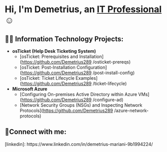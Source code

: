 <h1>Hi, I'm Demetrius, an <a href="https://www.linkedin.com/in/demetrius-mariani-9b1994224/">IT Professional</a>☺</h1>

<h2>👨‍💻 Information Technology Projects:</h2>

- <b>osTicket (Help Desk Ticketing System)</b>
  - [osTicket: Prerequisites and Installation](https://github.com/Demetrius289
/osticket-prereqs)
  - [osTicket: Post-Installation Configuration](https://github.com/Demetrius289
/post-install-config)
  - [osTicket: Ticket Lifecycle Examples](https://github.com/Demetrius289
/ticket-lifecycle)
- <b>Microsoft Azure</b>
  - [Configuring On-premises Active Directory within Azure VMs](https://github.com/Demetrius289
/configure-ad)
  - [Network Security Groups (NSGs) and Inspecting Network Protocols](https://github.com/Demetrius289
/azure-network-protocols)

<h2>🤳Connect with me:</h2>
[linkedin]: https://www.linkedin.com/in/demetrius-mariani-9b1994224/
